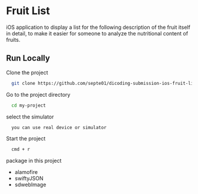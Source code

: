 # Fruit List

iOS application to display a list for the following description of the fruit itself in detail, to make it easier for someone to analyze the nutritional content of fruits.

## Run Locally

Clone the project

```bash
  git clone https://github.com/septe01/dicoding-submission-ios-fruit-list.git
```

Go to the project directory

```bash
  cd my-project
```

select the simulator

```bash
  you can use real device or simulator
```

Start the project

```bash
  cmd + r
```

package in this project

- alamofire
- swiftyJSON
- sdwebImage
